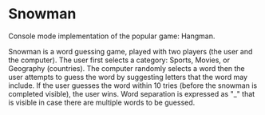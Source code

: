 # Snowman

Console mode implementation of the popular game: Hangman.

Snowman is a word guessing game, played with two players (the user and the computer). The user first selects a category: 
Sports, Movies, or Geography (countries). The computer randomly selects a word then the user attempts to guess the word by suggesting letters that the word may include.
If the user guesses the word within 10 tries (before the snowman is completed visible), the user wins. Word separation is expressed as "_" that is visible 
in case there are multiple words to be guessed. 

